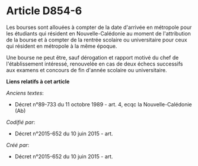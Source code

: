# Article D854-6

Les bourses sont allouées à compter de la date d'arrivée en métropole pour les étudiants qui résident en Nouvelle-Calédonie
au moment de l'attribution de la bourse et à compter de la rentrée scolaire ou universitaire pour ceux qui résident en
métropole à la même époque.

Une bourse ne peut être, sauf dérogation et rapport motivé du chef de l'établissement intéressé, renouvelée en cas de deux
échecs successifs aux examens et concours de fin d'année scolaire ou universitaire.

**Liens relatifs à cet article**

_Anciens textes_:

  - Décret n°89-733 du 11 octobre 1989 - art. 4, ecqc la Nouvelle-Calédonie (Ab)

_Codifié par_:

  - Décret n°2015-652 du 10 juin 2015 - art.

_Créé par_:

  - Décret n°2015-652 du 10 juin 2015 - art.
